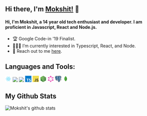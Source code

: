 ## Hi there, I'm [Mokshit!](https://mokshitjain.co) 👋

#### Hi, I'm Mokshit, a 14 year old tech enthusiast and developer. I am proficient in Javascript, React and Node.js.

- 🏆 Google Code-in '19 Finalist.
- 👨🏽‍💻 I’m currently interested in Typescript, React, and Node.
- 💬 Reach out to me [here](mailto:mokshitjain2006@gmail.com).

## Languages and Tools:

<code><img height="20" src="https://raw.githubusercontent.com/github/explore/master/topics/react/react.png"/></code>
<code><img height="20" src="https://nextjs.org/static/favicon/favicon-32x32.png"/></code>
<code><img height="20" src="https://img.icons8.com/color/48/000000/vue-js.png"/></code>
<code><img height="20" src="https://raw.githubusercontent.com/github/explore/master/topics/typescript/typescript.png"/></code>
<code><img height="20" src="https://raw.githubusercontent.com/github/explore/master/topics/javascript/javascript.png"/></code>
<code><img height="20" src="https://raw.githubusercontent.com/github/explore/master/topics/nodejs/nodejs.png"/></code>
<code><img height="20" src="https://raw.githubusercontent.com/github/explore/master/topics/graphql/graphql.png"></code>
<code><img height="20" src="https://raw.githubusercontent.com/github/explore/master/topics/postgresql/postgresql.png"></code>
<code><img height="20" src="https://raw.githubusercontent.com/Mokshit06/Mokshit06/master/assets/mongodb.svg"></code>

## My Github Stats

![Mokshit's github stats](https://github-readme-stats.vercel.app/api?username=mokshit06&count_private=true&hide=prs&include_all_commits=true)

